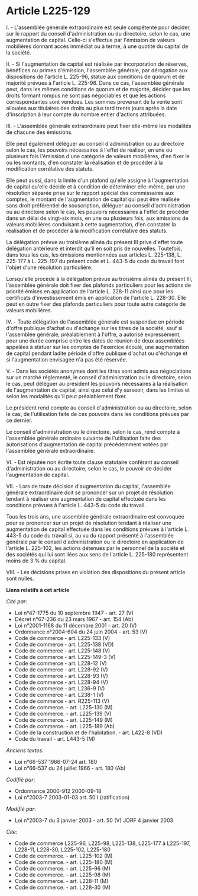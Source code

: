 # Article L225-129

I. - L'assemblée générale extraordinaire est seule compétente pour décider, sur le rapport du conseil d'administration ou du
directoire, selon le cas, une augmentation de capital. Celle-ci s'effectue par l'émission de valeurs mobilières donnant accès
immédiat ou à terme, à une quotité du capital de la société.

II. - Si l'augmentation de capital est réalisée par incorporation de réserves, bénéfices ou primes d'émission, l'assemblée
générale, par dérogation aux dispositions de l'article L. 225-96, statue aux conditions de quorum et de majorité prévues à
l'article L. 225-98. Dans ce cas, l'assemblée générale peut, dans les mêmes conditions de quorum et de majorité, décider que
les droits formant rompus ne sont pas négociables et que les actions correspondantes sont vendues. Les sommes provenant de la
vente sont allouées aux titulaires des droits au plus tard trente jours après la date d'inscription à leur compte du nombre
entier d'actions attribuées.

III. - L'assemblée générale extraordinaire peut fixer elle-même les modalités de chacune des émissions.

Elle peut également déléguer au conseil d'administration ou au directoire selon le cas, les pouvoirs nécessaires à l'effet de
réaliser, en une ou plusieurs fois l'émission d'une catégorie de valeurs mobilières, d'en fixer le ou les montants, d'en
constater la réalisation et de procéder à la modification corrélative des statuts.

Elle peut aussi, dans la limite d'un plafond qu'elle assigne à l'augmentation de capital qu'elle décide et à condition de
déterminer elle-même, par une résolution séparée prise sur le rapport spécial des commissaires aux comptes, le montant de
l'augmentation de capital qui peut être réalisée sans droit préférentiel de souscription, déléguer au conseil
d'administration ou au directoire selon le cas, les pouvoirs nécessaires à l'effet de procéder dans un délai de vingt-six
mois, en une ou plusieurs fois, aux émissions de valeurs mobilières conduisant à cette augmentation, d'en constater la
réalisation et de procéder à la modification corrélative des statuts.

La délégation prévue au troisième alinéa du présent III prive d'effet toute délégation antérieure et interdit qu'il en soit
pris de nouvelles. Toutefois, dans tous les cas, les émissions mentionnées aux articles L. 225-138, L. 225-177 à L. 225-197
du présent code et L. 443-5 du code du travail font l'objet d'une résolution particulière.

Lorsqu'elle procède à la délégation prévue au troisième alinéa du présent III, l'assemblée générale doit fixer des plafonds
particuliers pour les actions de priorité émises en application de l'article L. 228-11 ainsi que pour les certificats
d'investissement émis en application de l'article L. 228-30. Elle peut en outre fixer des plafonds particuliers pour toute
autre catégorie de valeurs mobilières.

IV. - Toute délégation de l'assemblée générale est suspendue en période d'offre publique d'achat ou d'échange sur les titres
de la société, sauf si l'assemblée générale, préalablement à l'offre, a autorisé expressément, pour une durée comprise entre
les dates de réunion de deux assemblées appelées à statuer sur les comptes de l'exercice écoulé, une augmentation de capital
pendant ladite période d'offre publique d'achat ou d'échange et si l'augmentation envisagée n'a pas été réservée.

V. - Dans les sociétés anonymes dont les titres sont admis aux négociations sur un marché réglementé, le conseil
d'administration ou le directoire, selon le cas, peut déléguer au président les pouvoirs nécessaires à la réalisation de
l'augmentation de capital, ainsi que celui d'y surseoir, dans les limites et selon les modalités qu'il peut préalablement
fixer.

Le président rend compte au conseil d'administration ou au directoire, selon le cas, de l'utilisation faite de ces pouvoirs
dans les conditions prévues par ce dernier.

Le conseil d'administration ou le directoire, selon le cas, rend compte à l'assemblée générale ordinaire suivante de
l'utilisation faite des autorisations d'augmentation de capital précédemment votées par l'assemblée générale extraordinaire.

VI. - Est réputée non écrite toute clause statutaire conférant au conseil d'administration ou au directoire, selon le cas, le
pouvoir de décider l'augmentation de capital.

VII. - Lors de toute décision d'augmentation du capital, l'assemblée générale extraordinaire doit se prononcer sur un projet
de résolution tendant à réaliser une augmentation de capital effectuée dans les conditions prévues à l'article L. 443-5 du
code du travail.

Tous les trois ans, une assemblée générale extraordinaire est convoquée pour se prononcer sur un projet de résolution tendant
à réaliser une augmentation de capital effectuée dans les conditions prévues à l'article L. 443-5 du code du travail si, au
vu du rapport présenté à l'assemblée générale par le conseil d'administration ou le directoire en application de l'article L.
225-102, les actions détenues par le personnel de la société et des sociétés qui lui sont liées aux sens de l'article L.
225-180 représentent moins de 3 % du capital.

VIII. - Les décisions prises en violation des dispositions du présent article sont nulles.

**Liens relatifs à cet article**

_Cité par_:

  - Loi n°47-1775 du 10 septembre 1947 - art. 27 (V)
  - Décret n°67-236 du 23 mars 1967 - art. 154 (Ab)
  - Loi n°2001-1168 du 11 décembre 2001 - art. 20 (V)
  - Ordonnance n°2004-604 du 24 juin 2004 - art. 53 (V)
  - Code de commerce - art. L225-133 (V)
  - Code de commerce - art. L225-138 (VD)
  - Code de commerce - art. L225-148 (V)
  - Code de commerce - art. L225-149-3 (V)
  - Code de commerce - art. L228-12 (V)
  - Code de commerce - art. L228-92 (V)
  - Code de commerce - art. L228-93 (V)
  - Code de commerce - art. L228-94 (V)
  - Code de commerce - art. L236-9 (V)
  - Code de commerce - art. L238-1 (V)
  - Code de commerce - art. R225-113 (V)
  - Code de commerce. - art. L225-130 (M)
  - Code de commerce. - art. L225-139 (V)
  - Code de commerce. - art. L225-149 (M)
  - Code de commerce. - art. L225-189 (Ab)
  - Code de la construction et de l'habitation. - art. L422-8 (VD)
  - Code du travail - art. L443-5 (M)

_Anciens textes_:

  - Loi n°66-537 1966-07-24 art. 180
  - Loi n°66-537 du 24 juillet 1966 - art. 180 (Ab)

_Codifié par_:

  - Ordonnance 2000-912 2000-09-18
  - Loi n°2003-7 2003-01-03 art. 50 I (ratification)

_Modifié par_:

  - Loi n°2003-7 du 3 janvier 2003 - art. 50 (V) JORF 4 janvier 2003

_Cite_:

  - Code de commerce L225-96, L225-98, L225-138, L225-177 à L225-197, L228-11, L228-30, L225-102, L225-180
  - Code de commerce. - art. L225-102 (M)
  - Code de commerce. - art. L225-180 (M)
  - Code de commerce. - art. L225-96 (M)
  - Code de commerce. - art. L225-98 (M)
  - Code de commerce. - art. L228-11 (M)
  - Code de commerce. - art. L228-30 (M)
